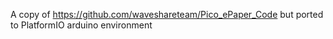 A copy of https://github.com/waveshareteam/Pico_ePaper_Code
but ported to PlatformIO arduino environment